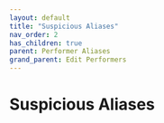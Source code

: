 ```yaml
---
layout: default
title: "Suspicious Aliases"
nav_order: 2
has_children: true
parent: Performer Aliases
grand_parent: Edit Performers
---
```


# Suspicious Aliases
